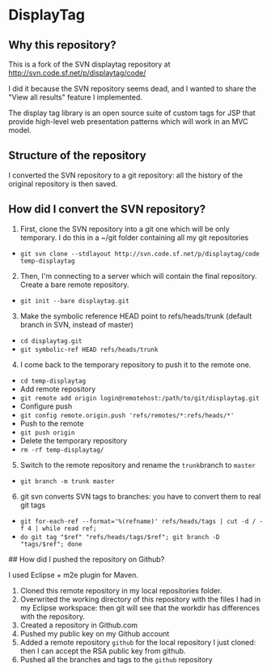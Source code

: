 DisplayTag
==========

## Why this repository?

This is a fork of the SVN displaytag repository at http://svn.code.sf.net/p/displaytag/code/

I did it because the SVN repository seems dead, and I wanted to share the "View all results" feature I implemented.

The display tag library is an open source suite of custom tags for JSP that provide high-level web presentation patterns which will work in an MVC model.

## Structure of the repository

I converted the SVN repository to a git repository: all the history of the original 
repository is then saved.

## How did I convert the SVN repository?

1. First, clone the SVN repository into a git one which will be only temporary. I do this in a ~/git folder containing all my git repositories
- `git svn clone --stdlayout http://svn.code.sf.net/p/displaytag/code temp-displaytag`
2. Then, I'm connecting to a server which will contain the final repository. Create a bare remote repository.
- `git init --bare displaytag.git`
3. Make the symbolic reference HEAD point to refs/heads/trunk (default branch in SVN, instead of master)
- `cd displaytag.git`
- `git symbolic-ref HEAD refs/heads/trunk`
4. I come back to the temporary repository to push it to the remote one.
- `cd temp-displaytag`
- Add remote repository
- `git remote add origin login@remotehost:/path/to/git/displaytag.git`
- Configure push
- `git config remote.origin.push 'refs/remotes/*:refs/heads/*'`
- Push to the remote
- `git push origin`
- Delete the temporary repository
- `rm -rf temp-displaytag/`
5. Switch to the remote repository and rename the `trunk`branch to `master`
- `git branch -m trunk master`
6. git svn converts SVN tags to branches: you have to convert them to real git tags
- `git for-each-ref --format='%(refname)' refs/heads/tags | cut -d / -f 4 | while read ref;`
- `do git tag "$ref" "refs/heads/tags/$ref"; git branch -D "tags/$ref"; done`

## How did I pushed the repository on Github?

I used Eclipse + m2e plugin for Maven.

1. Cloned this remote repository in my local repositories folder.
2. Overwrited the working directory of this repository with the files I had in my Eclipse workspace: then git will see that the workdir has differences with the repository.
3. Created a repository in Github.com
4. Pushed my public key on my Github account
5. Added a remote repository `github` for the local repository I just cloned: then I can accept the RSA public key from github.
6. Pushed all the branches and tags to the `github` repository
